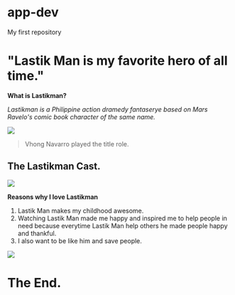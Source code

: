 # app-dev
My first repository
# "Lastik Man is my favorite hero of all time."
**What is Lastikman?**

*Lastikman is a Philippine action dramedy fantaserye based on Mars Ravelo's comic book character of the same name.*

![ ](https://m.media-amazon.com/images/M/MV5BMWQ4YzFlZDgtZDAwZC00YjI4LThlNmEtNzMwODQ4ODE4NTFmXkEyXkFqcGdeQXVyODk3MjUzMjY@._V1_FMjpg_UY621_.jpg)

>  Vhong Navarro played the title role.

## The Lastikman Cast.

![ ](https://upload.wikimedia.org/wikipedia/en/6/6b/Lastikman_Cast.jpg)

**Reasons why I love Lastikman**

1. Lastik Man makes my childhood awesome. 
2. Watching Lastik Man made me happy and inspired me to help people in need because everytime Lastik Man help others he made people happy and thankful. 
3. I also want to be like him and save people.

![ ](https://coconuts.co/wp-content/uploads/2016/11/1_wally_bayola.jpg)

#                               The End.
